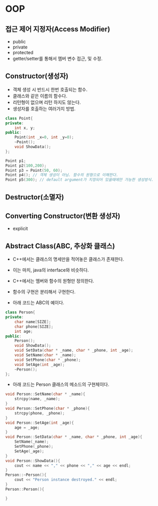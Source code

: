 # OOP
## 접근 제어 지정자(Access Modifier)
  - public
  - private
  - protected
  - getter/setter를 통해서 멤버 변수 접근, 및 수정.

## Constructor(생성자)
- 객체 생성 시 반드시 한번 호출되는 함수.
- 클래스와 같은 이름의 함수다.
- 리턴형이 없으며 리턴 하지도 않는다.
- 생성자를 호출하는 여러가지 방법.

```cpp
class Point{
private:
	int x, y;
public:
	Point(int _x=0, int _y=0);
	~Point();
	void ShowData();
};

Point p1;
Point p2(100,200);
Point p3 = Point(50, 60);
Point p4(); // 객체 생성이 아님. 함수의 원형으로 이해한다.
Point p5(300); // default argument가 지정되어 있을때에만 가능한 생성방식.
```

## Destructor(소멸자)

## Converting Constructor(변환 생성자)
  - explicit

## Abstract Class(ABC, 추상화 클래스)
  - C++에서는 클래스의 명세만을 적어놓은 클래스가 존재한다.
  - 이는 마치, java의 interface와 비슷하다.
  - C++에서는 멤버와 함수의 원형만 정의한다.
  - 함수의 구현은 분리해서 구현한다.

- 아래 코드는 ABC의 예이다.

```cpp
class Person{
private:
	char name[SIZE];
	char phone[SIZE];
	int age;
public:
	Person();
	void ShowData();
	void SetData(char * _name, char * _phone, int _age);
	void SetName(char * _name);
	void SetPhone(char * _phone);
	void SetAge(int _age);
	~Person();
};
```

- 아래 코드는 Person 클래스의 메소드의 구현체이다.

```cpp
void Person::SetName(char * _name){
	strcpy(name, _name);
}
void Person::SetPhone(char * _phone){
	strcpy(phone, _phone);
}
void Person::SetAge(int _age){
	age = _age;
}
void Person::SetData(char * _name, char * _phone, int _age){
	SetName(_name);
	SetPhone(_phone);
	SetAge(_age);
}
void Person::ShowData(){
	cout << name << "," << phone << "," << age << endl;
}
Person::~Person(){
	cout << "Person instance destroyed." << endl;
}
Person::Person(){

}
```
